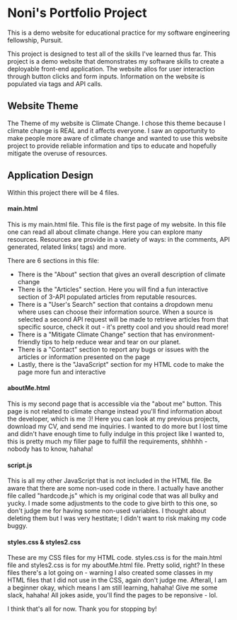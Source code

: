 # Noni's Portfolio Project
This is a demo website for educational practice for my software engineering fellowship, Pursuit. 

This project is designed to test all of the skills I've learned thus far. This project is a demo website that demonstrates my software skills to create a deployable front-end application. The website allos for user interaction through button clicks and form inputs. Information on the website is populated via <a> tags and API calls. 
  
## Website Theme
The Theme of my website is Climate Change. I chose this theme because I climate change is REAL and it affects everyone. I saw an opportunity to make people more aware of climate change and wanted to use this website project to provide reliable information and tips to educate and hopefully mitigate the overuse of resources.  

## Application Design
Within this project there will be 4 files. 
  
  #### main.html
This is my main.html file. This file is the first page of my website. In this file one can read all about climate change. Here you can explore many resources. Resources are provide in a variety of ways: in the comments, API generated, related links(<a> tags) and more.
  
  There are 6 sections in this file:
  - There is the "About" section that gives an overall description of climate change
  - There is the "Articles" section. Here you will find a fun interactive section of 3-API populated articles from reputable resources. 
  - There is a "User's Search" section that contains a dropdown menu where uses can choose their information source. When a source is selected a second API request will be made to retrieve articles from that specific source, check it out - it's pretty cool and you should read more! 
  - There is a "Mitigate Climate Change" section that has environment-friendly tips to help reduce wear and tear on our planet. 
  - There is a "Contact" section to report any bugs or issues with the articles or information presented on the page
  - Lastly, there is the "JavaScript" section for my HTML code to make the page more fun and interactive
  
  
  #### aboutMe.html
  This is my second page that is accessible via the "about me" button. This page is not related to climate change instead you'll find information about the developer, which is me  :)! Here you can look at my previous projects, download my CV, and send me inquiries. I wanted to do more but I lost time and didn't have enough time to fully indulge in this project like I wanted to, this is pretty much my filler page to fulfill the requirements, shhhhh - nobody has to know, hahaha! 
  
  
  #### script.js
  This is all my other JavaScript that is not included in the HTML file. Be aware that there are some non-used code in there. I actually have another file called "hardcode.js" which is my original code that was all bulky and yucky. I made some adjustments to the code to give birth to this one, so don't judge me for having some non-used variables. I thought about deleting them but I was very hestitate; I didn't want to risk making my code buggy. 
  
  #### styles.css & styles2.css
These are my CSS files for my HTML code. styles.css is for the main.html file and styles2.css is for my aboutMe.html file. Pretty solid, right? In these files there's a lot going on - warning I also created some classes in my HTML files that I did not use in the CSS, again don't judge me. Afterall, I am a beginner okay, which means I am still learning, hahaha! Give me some slack, hahaha! All jokes aside, you'll find the pages to be reponsive - lol. 


I think that's all for now. Thank you for stopping by! 
